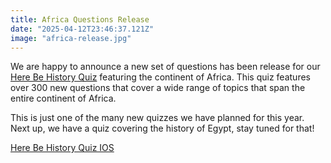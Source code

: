 ```yaml
---
title: Africa Questions Release
date: "2025-04-12T23:46:37.121Z"
image: "africa-release.jpg"
---
```


We are happy to announce a new set of questions has been release for our <a href="https://apps.apple.com/us/app/here-be-history-quiz/id6739508893" target="_blank">Here Be History Quiz</a> featuring the continent of Africa. This quiz features over 300 new questions that cover a wide range of topics that span the entire continent of Africa.

This is just one of the many new quizzes we have planned for this year. Next up, we have a quiz covering the history of Egypt, stay tuned for that!

<a href="https://apps.apple.com/us/app/here-be-history-quiz/id6739508893" target="_blank">Here Be History Quiz IOS</a>
